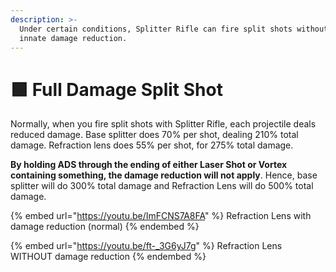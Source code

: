 ```yaml
---
description: >-
  Under certain conditions, Splitter Rifle can fire split shots without their
  innate damage reduction.
---
```


# 🟩 Full Damage Split Shot

Normally, when you fire split shots with Splitter Rifle, each projectile deals reduced damage. Base splitter does 70% per shot, dealing 210% total damage. Refraction lens does 55% per shot, for 275% total damage.

**By holding ADS through the ending of either Laser Shot or Vortex containing something, the damage reduction will not apply**. Hence, base splitter will do 300% total damage and Refraction Lens will do 500% total damage.

{% embed url="https://youtu.be/ImFCNS7A8FA" %}
Refraction Lens with damage reduction (normal)
{% endembed %}

{% embed url="https://youtu.be/ft-_3G6yJ7g" %}
Refraction Lens WITHOUT damage reduction
{% endembed %}
